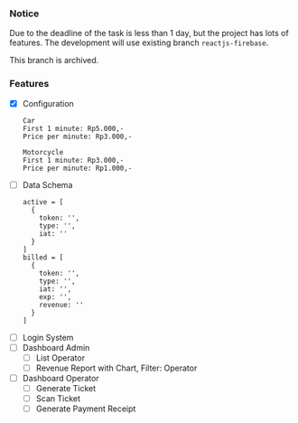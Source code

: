 ### Notice

Due to the deadline of the task is less than 1 day, but the project has lots of features. The development will use existing branch `reactjs-firebase`.

This branch is archived.

### Features

- [x] Configuration
  ```
  Car
  First 1 minute: Rp5.000,-
  Price per minute: Rp3.000,-

  Motorcycle
  First 1 minute: Rp3.000,-
  Price per minute: Rp1.000,-
  ```
- [ ] Data Schema
  ```
  active = [
    { 
      token: '',
      type: '',
      iat: ''
    }
  ]
  billed = [
    {
      token: '',
      type: '',
      iat: '',
      exp: '',
      revenue: ''
    }
  ]
  ```
- [ ] Login System
- [ ] Dashboard Admin
  - [ ] List Operator
  - [ ] Revenue Report with Chart, Filter: Operator
- [ ] Dashboard Operator
  - [ ] Generate Ticket
  - [ ] Scan Ticket
  - [ ] Generate Payment Receipt